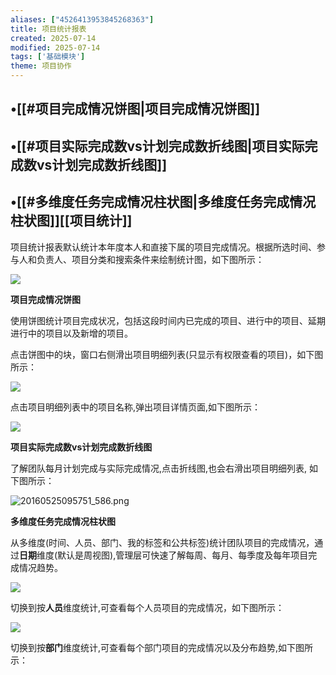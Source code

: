 ```yaml
---
aliases: ["4526413953845268363"]
title: 项目统计报表
created: 2025-07-14
modified: 2025-07-14
tags: ['基础模块']
theme: 项目协作
---
```


## •[[#项目完成情况饼图|项目完成情况饼图]]

## •[[#项目实际完成数vs计划完成数折线图|项目实际完成数vs计划完成数折线图]]

## •[[#多维度任务完成情况柱状图|多维度任务完成情况柱状图]][[项目统计]]

项目统计报表默认统计本年度本人和直接下属的项目完成情况。根据所选时间、参与人和负责人、项目分类和搜索条件来绘制统计图，如下图所示：

![](https://myhelpdoc.oss-cn-heyuan.aliyuncs.com/mdimages/ac7fa7ee09002fd16256a2d66dadbf5a.jpg)

**项目完成情况饼图**

使用饼图统计项目完成状况，包括这段时间内已完成的项目、进行中的项目、延期进行中的项目以及新增的项目。

点击饼图中的块，窗口右侧滑出项目明细列表(只显示有权限查看的项目)，如下图所示：

![](https://myhelpdoc.oss-cn-heyuan.aliyuncs.com/mdimages/d599674fcfa77f69fb60fb99703429dc.jpg)

点击项目明细列表中的项目名称,弹出项目详情页面,如下图所示：

![](https://myhelpdoc.oss-cn-heyuan.aliyuncs.com/mdimages/e042419ea113d16818389c7dba734caf.jpg)

**项目实际完成数vs计划完成数折线图**

了解团队每月计划完成与实际完成情况,点击折线图,也会右滑出项目明细列表, 如下图所示：

![](7e8fb5627263ddd41513423c5cb65629.jpg "20160525095751_586.png")

**多维度任务完成情况柱状图**

从多维度(时间、人员、部门、我的标签和公共标签)统计团队项目的完成情况，通过**日期**维度(默认是周视图),管理层可快速了解每周、每月、每季度及每年项目完成情况趋势。

![](https://myhelpdoc.oss-cn-heyuan.aliyuncs.com/mdimages/ad9b56dcf50f9625f857d64d79444e5f.jpg)

切换到按**人员**维度统计,可查看每个人员项目的完成情况，如下图所示：

![](https://myhelpdoc.oss-cn-heyuan.aliyuncs.com/mdimages/3134a52908d7bf7bfd63a1b159020461.jpg)

切换到按**部门**维度统计,可查看每个部门项目的完成情况以及分布趋势,如下图所示：


